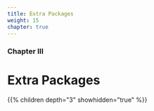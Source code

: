 ```yaml
---
title: Extra Packages
weight: 15
chapter: true
---
```


### Chapter III

# Extra Packages

{{% children depth="3" showhidden="true" %}}
